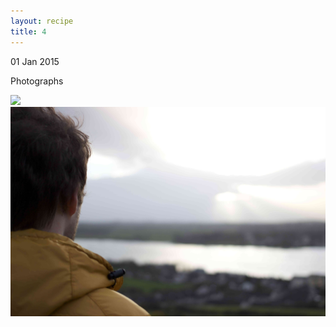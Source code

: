 ```yaml
---
layout: recipe
title: 4
---
```

<div class="mainContainer">
<p class="date">
01 Jan 2015
</p>
<p>
Photographs
</p>

<img src="images/IMG_6200.jpg">
<img src="images/portaferrySunRays.jpg">

</div>